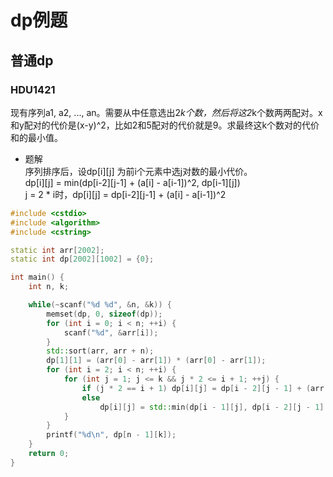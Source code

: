 # dp例题

## 普通dp

### HDU1421

现有序列a1, a2, ..., an。需要从中任意选出2*k个数，然后将这2*k个数两两配对。x和y配对的代价是(x-y)^2，比如2和5配对的代价就是9。求最终这k个数对的代价和的最小值。

- 题解 \
序列排序后，设dp\[i]\[j] 为前i个元素中选j对数的最小代价。 \
dp\[i]\[j] = min(dp\[i-2]\[j-1] + (a\[i] - a\[i-1])^2, dp\[i-1]\[j]) \
j = 2 * i时，dp\[i]\[j] = dp\[i-2]\[j-1] + (a\[i] - a\[i-1])^2

```c++
#include <cstdio>
#include <algorithm>
#include <cstring>

static int arr[2002];
static int dp[2002][1002] = {0};

int main() {
    int n, k;

    while(~scanf("%d %d", &n, &k)) {
        memset(dp, 0, sizeof(dp));
        for (int i = 0; i < n; ++i) {
            scanf("%d", &arr[i]);
        }
        std::sort(arr, arr + n);
        dp[1][1] = (arr[0] - arr[1]) * (arr[0] - arr[1]);
        for (int i = 2; i < n; ++i) {
            for (int j = 1; j <= k && j * 2 <= i + 1; ++j) {
                if (j * 2 == i + 1) dp[i][j] = dp[i - 2][j - 1] + (arr[i] - arr[i - 1]) * (arr[i] - arr[i - 1]);
                else
                    dp[i][j] = std::min(dp[i - 1][j], dp[i - 2][j - 1] + (arr[i] - arr[i - 1]) * (arr[i] - arr[i - 1]));
            }
        }
        printf("%d\n", dp[n - 1][k]);
    }
    return 0;
}
```